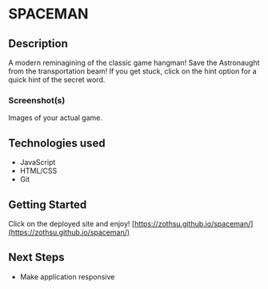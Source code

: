 # SPACEMAN


## Description

A modern reminagining of the classic game hangman! Save the Astronaught from the transportation beam! If you get stuck, click on the hint option for a quick hint of the secret word.

### Screenshot(s)

Images of your actual game.

## Technologies used

- JavaScript
- HTML/CSS
- Git

## Getting Started

Click on the deployed site and enjoy! [https://zothsu.github.io/spaceman/](https://zothsu.github.io/spaceman/)

## Next Steps

- Make application responsive



